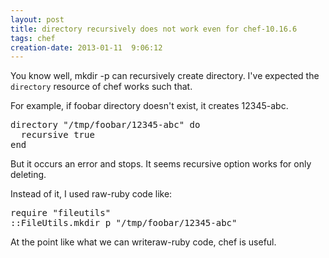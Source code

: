 ```yaml
---
layout: post
title: directory recursively does not work even for chef-10.16.6
tags: chef
creation-date: 2013-01-11  9:06:12
---
```


You know well, mkdir -p can recursively create directory.
I've expected the `directory` resource of chef works such that.

For example, if foobar directory doesn't exist, it creates 12345-abc.

<pre class='brush:ruby'>
directory "/tmp/foobar/12345-abc" do
  recursive true
end
</pre>

But it occurs an error and stops.
It seems recursive option works for only deleting.

Instead of it, I used raw-ruby code like:

<pre class='brush:ruby'>
require "fileutils"
::FileUtils.mkdir_p "/tmp/foobar/12345-abc"
</pre>

At the point like what we can writeraw-ruby code, chef is useful.
